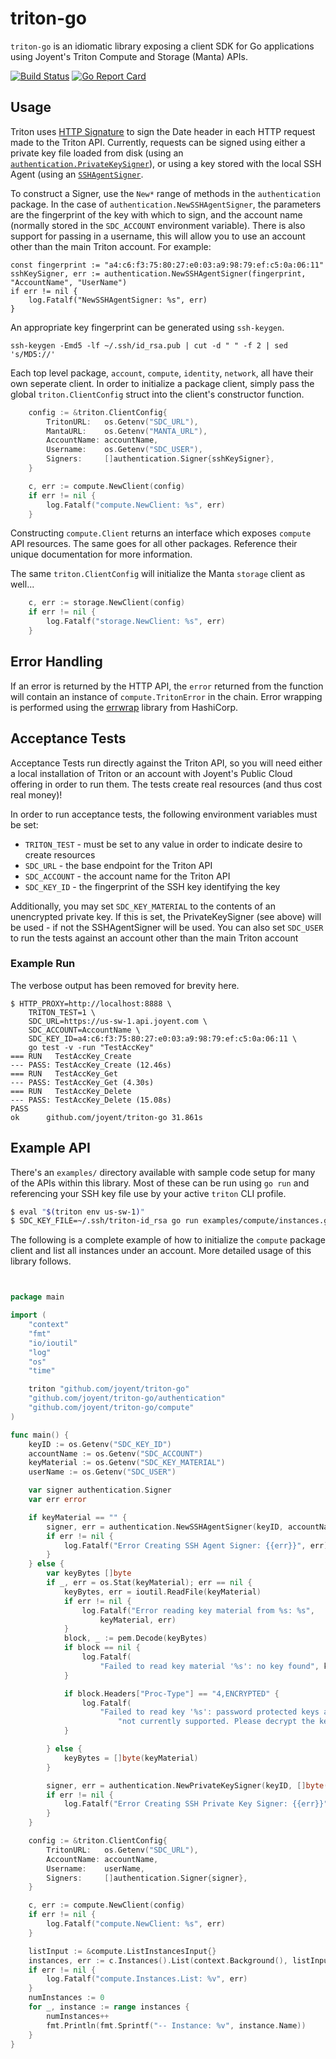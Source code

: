 # triton-go

`triton-go` is an idiomatic library exposing a client SDK for Go applications
using Joyent's Triton Compute and Storage (Manta) APIs.

[![Build Status](https://travis-ci.org/joyent/triton-go.svg?branch=master)](https://travis-ci.org/joyent/triton-go) [![Go Report Card](https://goreportcard.com/badge/github.com/joyent/triton-go)](https://goreportcard.com/report/github.com/joyent/triton-go)

## Usage

Triton uses [HTTP Signature][4] to sign the Date header in each HTTP request
made to the Triton API. Currently, requests can be signed using either a private
key file loaded from disk (using an [`authentication.PrivateKeySigner`][5]), or
using a key stored with the local SSH Agent (using an [`SSHAgentSigner`][6].

To construct a Signer, use the `New*` range of methods in the `authentication`
package. In the case of `authentication.NewSSHAgentSigner`, the parameters are
the fingerprint of the key with which to sign, and the account name (normally
stored in the `SDC_ACCOUNT` environment variable). There is also support for 
passing in a username, this will allow you to use an account other than the main
Triton account. For example:

```
const fingerprint := "a4:c6:f3:75:80:27:e0:03:a9:98:79:ef:c5:0a:06:11"
sshKeySigner, err := authentication.NewSSHAgentSigner(fingerprint, "AccountName", "UserName")
if err != nil {
    log.Fatalf("NewSSHAgentSigner: %s", err)
}
```

An appropriate key fingerprint can be generated using `ssh-keygen`.

```
ssh-keygen -Emd5 -lf ~/.ssh/id_rsa.pub | cut -d " " -f 2 | sed 's/MD5://'
```

Each top level package, `account`, `compute`, `identity`, `network`, all have
their own seperate client. In order to initialize a package client, simply pass
the global `triton.ClientConfig` struct into the client's constructor function.

```go
    config := &triton.ClientConfig{
        TritonURL:   os.Getenv("SDC_URL"),
        MantaURL:    os.Getenv("MANTA_URL"),
        AccountName: accountName,
        Username:    os.Getenv("SDC_USER"),
        Signers:     []authentication.Signer{sshKeySigner},
    }

    c, err := compute.NewClient(config)
    if err != nil {
        log.Fatalf("compute.NewClient: %s", err)
    }
```

Constructing `compute.Client` returns an interface which exposes `compute` API
resources. The same goes for all other packages. Reference their unique
documentation for more information.

The same `triton.ClientConfig` will initialize the Manta `storage` client as
well...

```go
    c, err := storage.NewClient(config)
    if err != nil {
        log.Fatalf("storage.NewClient: %s", err)
    }
```

## Error Handling

If an error is returned by the HTTP API, the `error` returned from the function
will contain an instance of `compute.TritonError` in the chain. Error wrapping
is performed using the [errwrap][7] library from HashiCorp.

## Acceptance Tests

Acceptance Tests run directly against the Triton API, so you will need either a
local installation of Triton or an account with Joyent's Public Cloud offering
in order to run them. The tests create real resources (and thus cost real
money)!

In order to run acceptance tests, the following environment variables must be
set:

- `TRITON_TEST` - must be set to any value in order to indicate desire to create
  resources
- `SDC_URL` - the base endpoint for the Triton API
- `SDC_ACCOUNT` - the account name for the Triton API
- `SDC_KEY_ID` - the fingerprint of the SSH key identifying the key

Additionally, you may set `SDC_KEY_MATERIAL` to the contents of an unencrypted
private key. If this is set, the PrivateKeySigner (see above) will be used - if
not the SSHAgentSigner will be used. You can also set `SDC_USER` to run the tests
against an account other than the main Triton account

### Example Run

The verbose output has been removed for brevity here.

```
$ HTTP_PROXY=http://localhost:8888 \
    TRITON_TEST=1 \
    SDC_URL=https://us-sw-1.api.joyent.com \
    SDC_ACCOUNT=AccountName \
    SDC_KEY_ID=a4:c6:f3:75:80:27:e0:03:a9:98:79:ef:c5:0a:06:11 \
    go test -v -run "TestAccKey"
=== RUN   TestAccKey_Create
--- PASS: TestAccKey_Create (12.46s)
=== RUN   TestAccKey_Get
--- PASS: TestAccKey_Get (4.30s)
=== RUN   TestAccKey_Delete
--- PASS: TestAccKey_Delete (15.08s)
PASS
ok  	github.com/joyent/triton-go	31.861s
```

## Example API

There's an `examples/` directory available with sample code setup for many of
the APIs within this library. Most of these can be run using `go run` and
referencing your SSH key file use by your active `triton` CLI profile.

```sh
$ eval "$(triton env us-sw-1)"
$ SDC_KEY_FILE=~/.ssh/triton-id_rsa go run examples/compute/instances.go
```

The following is a complete example of how to initialize the `compute` package
client and list all instances under an account. More detailed usage of this
library follows.

```go


package main

import (
    "context"
    "fmt"
    "io/ioutil"
    "log"
    "os"
    "time"

    triton "github.com/joyent/triton-go"
    "github.com/joyent/triton-go/authentication"
    "github.com/joyent/triton-go/compute"
)

func main() {
    keyID := os.Getenv("SDC_KEY_ID")
    accountName := os.Getenv("SDC_ACCOUNT")
    keyMaterial := os.Getenv("SDC_KEY_MATERIAL")
    userName := os.Getenv("SDC_USER")

    var signer authentication.Signer
    var err error

    if keyMaterial == "" {
        signer, err = authentication.NewSSHAgentSigner(keyID, accountName, userName)
        if err != nil {
            log.Fatalf("Error Creating SSH Agent Signer: {{err}}", err)
        }
    } else {
        var keyBytes []byte
        if _, err = os.Stat(keyMaterial); err == nil {
            keyBytes, err = ioutil.ReadFile(keyMaterial)
            if err != nil {
                log.Fatalf("Error reading key material from %s: %s",
                    keyMaterial, err)
            }
            block, _ := pem.Decode(keyBytes)
            if block == nil {
                log.Fatalf(
                    "Failed to read key material '%s': no key found", keyMaterial)
            }

            if block.Headers["Proc-Type"] == "4,ENCRYPTED" {
                log.Fatalf(
                    "Failed to read key '%s': password protected keys are\n"+
                        "not currently supported. Please decrypt the key prior to use.", keyMaterial)
            }

        } else {
            keyBytes = []byte(keyMaterial)
        }

        signer, err = authentication.NewPrivateKeySigner(keyID, []byte(keyMaterial), accountName, userName)
        if err != nil {
            log.Fatalf("Error Creating SSH Private Key Signer: {{err}}", err)
        }
    }

    config := &triton.ClientConfig{
        TritonURL:   os.Getenv("SDC_URL"),
        AccountName: accountName,
        Username:    userName,
        Signers:     []authentication.Signer{signer},
    }

    c, err := compute.NewClient(config)
    if err != nil {
        log.Fatalf("compute.NewClient: %s", err)
    }

    listInput := &compute.ListInstancesInput{}
    instances, err := c.Instances().List(context.Background(), listInput)
    if err != nil {
        log.Fatalf("compute.Instances.List: %v", err)
    }
    numInstances := 0
    for _, instance := range instances {
        numInstances++
        fmt.Println(fmt.Sprintf("-- Instance: %v", instance.Name))
    }
}

```

[4]: https://github.com/joyent/node-http-signature/blob/master/http_signing.md
[5]: https://godoc.org/github.com/joyent/triton-go/authentication
[6]: https://godoc.org/github.com/joyent/triton-go/authentication
[7]: https://github.com/hashicorp/go-errwrap
